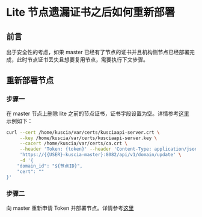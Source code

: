 # Lite 节点遗漏证书之后如何重新部署

## 前言

出于安全性的考虑，如果 master 已经有了节点的证书并且机构侧节点已经部署完成，此时节点证书丢失且想要复用节点，需要执行下文步骤。

## 重新部署节点

### 步骤一
在 master 节点上删除 lite 之前的节点证书，证书字段设置为空。详情参考[这里](../../reference/apis/domain_cn.md#update-domain)
示例如下：
```bash
curl --cert /home/kuscia/var/certs/kusciaapi-server.crt \
     --key /home/kuscia/var/certs/kusciaapi-server.key \
     --cacert /home/kuscia/var/certs/ca.crt \
     --header 'Token: {token}' --header 'Content-Type: application/json' \
     'https://{{USER}-kuscia-master}:8082/api/v1/domain/update' \
     -d '{
    "domain_id": "${节点ID}",
    "cert": ""
}'
```

### 步骤二
向 master 重新申请 Token 并部署节点。详情参考[这里](../../deployment/deploy_master_lite_cn.md#lite-alice)